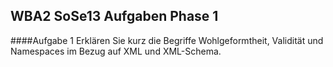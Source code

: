 ## WBA2 SoSe13 Aufgaben Phase 1

####Aufgabe 1
Erklären Sie kurz die Begriffe Wohlgeformtheit, Validität und Namespaces im Bezug auf XML und XML-Schema.
